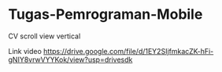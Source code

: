 # Tugas-Pemrograman-Mobile
CV scroll view vertical


Link video
https://drive.google.com/file/d/1EY2SIjfmkacZK-hFi-gNIY8vrwVYYKok/view?usp=drivesdk 
